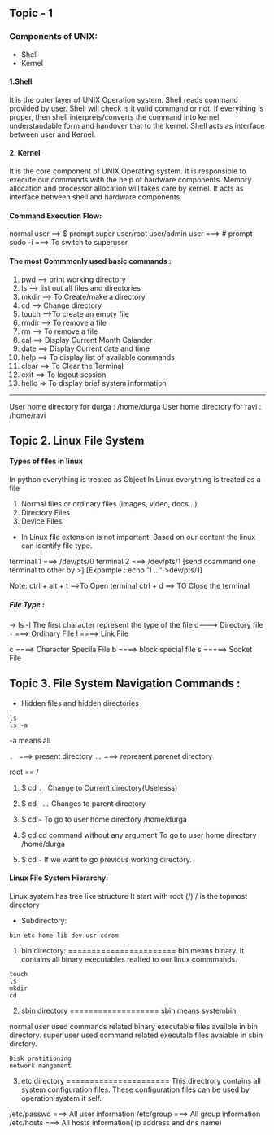 ## Topic - 1

### Components of UNIX:
 - Shell
 - Kernel
 
#### 1.Shell
It is the outer layer of UNIX Operation system.
Shell reads command provided by user.
Shell will check is it valid command or not.
If everything is proper, then shell interprets/converts the command into kernel understandable form and handover that to the kernel.
Shell acts as interface between user and Kernel.

#### 2. Kernel
It is the core component of UNIX Operating system.
It is responsible to execute our commands with the help of hardware components.
Memory allocation and processor allocation will takes care by kernel.
It acts as interface between shell and hardware components.


#### Command Execution Flow:
normal user ==> $ prompt
super user/root user/admin user ===> # prompt
sudo -i ===> To switch to superuser

#### The most Commmonly used basic commands : 
1. pwd --> print working directory
2. ls --> list out all files and directories
3. mkdir --> To Create/make a directory
4. cd --> Change directory
5. touch -->To create an empty file
6. rmdir --> To remove a file
7. rm --> To remove  a file
8. cal ==> Display Current Month Calander
9. date ==> Display Current date and time
10. help ==> To display list of available commands
11. clear ==> To Clear the Terminal 
12. exit ==> To logout session
13. hello => To display brief system information
-----------------------------------------------------
User home directory for durga : /home/durga
User home directory for ravi : /home/ravi


## Topic 2. Linux File System
 
#### Types of files in linux

In python everything is treated as Object
In Linux everything is treated as a file

1. Normal files or ordinary files (images, video, docs...)
2. Directory Files
3. Device Files

 - In Linux file extension is not important. Based on our content the linux can identify file type.
 
terminal 1 ===> /dev/pts/0
terminal 2 ===> /dev/pts/1
[send coammand one terminal to other by >]
[Expample : echo "I ..." >dev/pts/1]

Note: 
ctrl + alt + t ==>To Open terminal 
ctrl + d ==> TO Close the terminal


##### File Type  :
 -> ls -l 
The first character represent the type of the file
d---> Directory file
```-```  ===> Ordinary File
l ====> Link File


c ====> Character Specila File
b ====> block special file
s =====> Socket File

## Topic 3. File System Navigation Commands : 

 - Hidden files and hidden directories
```
ls
ls -a
```
-a means all

```. ```  ===> present directory
```..```  ===> represent parenet directory

root == /

1. $ cd ````. ````
        Change to Current directory(Uselesss)
2. $ cd ``` ..```
        Changes to parent directory

3. $ cd  ```~```
        To go to user home directory 
        /home/durga

4. $ cd 
        cd command without any argument
        To go to user home directory 
        /home/durga

5. $ cd ```-```
        If we want to go previous working directory.

#### Linux File System Hierarchy: 

Linux system has tree like structure
It start with root (/)
/ is the topmost directory
 - Subdirectory:
 ```
 bin etc home lib dev usr cdrom
 ```
 
 1. bin directory:
 =======================
bin means binary.
It contains all binary executables realted to our linux commmands.
```
touch
ls
mkdir
cd 
```

2. sbin directory
===================
sbin means systembin.

normal user used commands related binary executable files availble in bin directory.
super user used command related executalb  files avaiable in sbin dirctory.
```
Disk pratitioning
network mangement
```

3. etc directory
======================
This directrory contains all system configuration files.
These configuration files can be used by operation system it self.

/etc/passwd ===> All user information
/etc/group ===> All group information
/etc/hosts ===> All hosts information( ip address and dns name)
